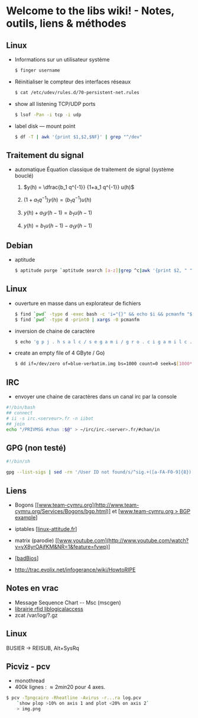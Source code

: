 # Welcome to the libs wiki! -  Notes, outils, liens & méthodes

## Linux

* Informations sur un utilisateur système

	```bash
	$ finger username
	```

* Réinitialiser le compteur des interfaces réseaux

	```bash
	$ cat /etc/udev/rules.d/70-persistent-net.rules
	```

* show all listening TCP/UDP ports

	```bash
	$ lsof -Pan -i tcp -i udp
	```

* label disk — mount point

	```bash
	$ df -T | awk '{print $1,$2,$NF}' | grep "^/dev"
	```

## Traitement du signal

* automatique
	Équation classique de traitement de signal (système bouclé)

	1. $y(h) = \dfrac{b_1 q^{-1}} {1+a_1 q^{-1}} u(h)$

	1. $(1+a_1 q^{-1}) y(h) = (b_1 q^{-1}) u(h)$

	1. $y(h) + a_1 y(h-1) = b_1 u(h-1)$

	1. $y(h) = b_1 u(h-1) - a_1 y(h-1)$

## Debian

* aptitude

	```bash
	$ aptitude purge `aptitude search [a-z]|grep ^c|awk '{print $2, " "}'| tr -d "\n"`
	```

## Linux

* ouverture en masse dans un explorateur de fichiers

	```bash
	$ find `pwd` -type d -exec bash -c 'i="{}" && echo $i && pcmanfm "$i" && sleep 2' \;
	$ find `pwd` -type d -print0 | xargs -0 pcmanfm
	```

* inversion de chaine de caractère

	```bash
	$ echo 'g p j . h s a l c / s e g a m i / g r o . c i g a m i l c . w w w / / : p t t h' | tr -d ' ' | rev
	```

* create an empty file of 4 GByte / Go)

	```bash
	$ dd if=/dev/zero of=blue-verbatim.img bs=1000 count=0 seek=$[1000*1000*4]
	```

## IRC

* envoyer une chaine de caractères dans un canal irc par la console

```bash
#!/bin/bash
## connect
# ii -s irc.<serveur>.fr -n iibot
## join
echo "/PRIVMSG #chan :$@" > ~/irc/irc.<server>.fr/#chan/in
```

## GPG (non testé)

```bash
#!/bin/sh

gpg --list-sigs | sed -rn '/User ID not found/s/^sig.+([a-FA-F0-9]{8}).*/\1/p' | xargs -i_ gpg --keyserver-options no-auto-key-retrieve --recv-keys _
```

## Liens

* Bogons [[www.team-cymru.org](http://www.team-cymru.org/Services/Bogons/bgp.html)] et [[www.team-cymru.org > BGP example](http://www.team-cymru.org/Services/Bogons/bgp-examples.html#quagga-full)]

* iptables [[linux-attitude.fr](http://linux-attitude.fr/post/firewall-en-2-temps-3-mouvements)]

* matrix (parodie) [[www.youtube.com](http://www.youtube.com/watch?v=yX8yrOAjfKM&NR=1&feature=fvwp)]

* [[badBios](http://www.developpez.com/actu/63658/badBIOS-le-rootkit-qui-infecte-les-BIOS-et-communique-par-les-airs-Windows-OS-X-Linux-et-BSD-sont-tous-vulnerables/)]

* http://trac.evolix.net/infogerance/wiki/HowtoRIPE

## Notes en vrac

* Message Sequence Chart -- Msc (mscgen)
* [librairie rfid liblogicalaccess](http://www.liblogicalaccess.islog.com)
* zcat /var/log/?.gz

## Linux

BUSIER -> REISUB, Alt+SysRq

## Picviz - pcv

* monothread
* $400k$ lignes : $\approx 2 min 20$ pour $4$ axes.

```bash
$ pcv -Tpngcairo -Rheatline -Avirus -r...ra log.pcv
	`show plop >10% on axis 1 and plot <20% on axis 2`
	> img.png
```
